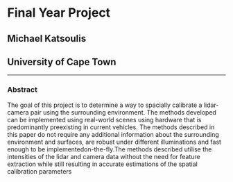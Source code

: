 # Final Year Project
## Michael Katsoulis
## University of Cape Town
---


### Abstract
The goal of this project is to determine a way to spacially calibrate a lidar-camera pair using the surrounding environment. The methods developed can be implemented using real-world scenes using hardware that is predominantly preexisting in current vehicles. The methods described in this paper do not require any additional information about the surrounding environment and surfaces, are robust under different illuminations and fast enough to be implementedon-the-fly.The methods described utilise the intensities of the lidar and camera data without the need for feature extraction while still resulting in accurate estimations of the spatial calibration parameters







